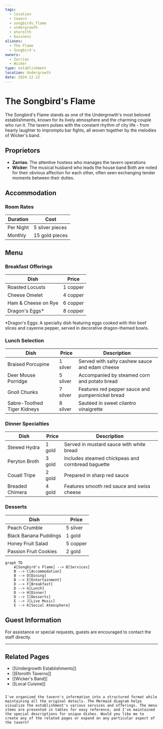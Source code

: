 ```yaml
---
tags:
  - location
  - tavern
  - songbirds_flame
  - undergrowth
  - etorolth
  - business
aliases:
  - The Flame
  - Songbird's
owners:
  - Zarrias
  - Wicker
type: establishment
location: Undergrowth
date: 2024-12-22
---
```


# The Songbird's Flame

The Songbird's Flame stands as one of the Undergrowth's most beloved establishments, known for its lively atmosphere and the charming couple who run it. The tavern pulses with the constant rhythm of city life - from hearty laughter to impromptu bar fights, all woven together by the melodies of Wicker's band.

## Proprietors
- **Zarrias**: The attentive hostess who manages the tavern operations
- **Wicker**: The musical husband who leads the house band
Both are noted for their obvious affection for each other, often seen exchanging tender moments between their duties.

## Accommodation
### Room Rates
| Duration | Cost |
|----------|------|
| Per Night | 5 silver pieces |
| Monthly | 15 gold pieces |

## Menu

### Breakfast Offerings
| Dish | Price |
|------|-------|
| Roasted Locusts | 1 copper |
| Cheese Omelet | 4 copper |
| Ham & Cheese on Rye | 6 copper |
| Dragon's Eggs* | 8 copper |

*Dragon's Eggs: A specialty dish featuring eggs cooked with thin beef slices and cayenne pepper, served in decorative dragon-themed bowls.

### Lunch Selection
| Dish | Price | Description |
|------|-------|-------------|
| Braised Porcupine | 1 silver | Served with salty cashew sauce and edam cheese |
| Deer Mouse Porridge | 5 silver | Accompanied by steamed corn and potato bread |
| Gnoll Chunks | 7 silver | Features red pepper sauce and pumpernickel bread |
| Sabre-Toothed Tiger Kidneys | 8 silver | Sautéed in sweet cilantro vinaigrette |

### Dinner Specialties
| Dish | Price | Description |
|------|-------|-------------|
| Stewed Hydra | 1 gold | Served in mustard sauce with white bread |
| Peryton Broth | 3 gold | Includes steamed chickpeas and cornbread baguette |
| Couatl Tripe | 2 gold | Prepared in sharp red sauce |
| Breaded Chimera | 4 gold | Features smooth red sauce and swiss cheese |

### Desserts
| Dish | Price |
|------|-------|
| Peach Crumble | 5 silver |
| Black Banana Puddings | 1 gold |
| Honey Fruit Salad | 5 copper |
| Passion Fruit Cookies | 2 gold |

```mermaid
graph TD
    A[Songbird's Flame] --> B[Services]
    B --> C[Accommodation]
    B --> D[Dining]
    B --> E[Entertainment]
    D --> F[Breakfast]
    D --> G[Lunch]
    D --> H[Dinner]
    D --> I[Desserts]
    E --> J[Live Music]
    E --> K[Social Atmosphere]
```

## Guest Information
For assistance or special requests, guests are encouraged to contact the staff directly.

---
## Related Pages
- [[Undergrowth Establishments]]
- [[Etorolth Taverns]]
- [[Wicker's Band]]
- [[Local Cuisine]]
```

I've organized the tavern's information into a structured format while maintaining all the original details. The Mermaid diagram helps visualize the establishment's various services and offerings. The menu items are presented in tables for easy reference, and I've maintained the special descriptions for unique dishes. Would you like me to create any of the related pages or expand on any particular aspect of the tavern?